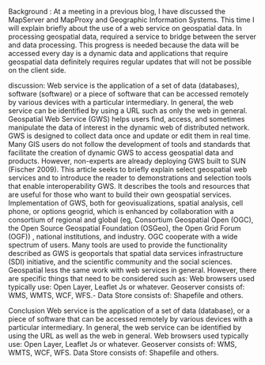 Background :
At a meeting in a previous blog, I have discussed the MapServer and MapProxy and Geographic Information Systems. This time I will explain briefly about the use of a web service on geospatial data.
In processing geospatial data, required a service to bridge between the server and data processing. This progress is needed because the data will be accessed every day is a dynamic data and applications that require geospatial data definitely requires regular updates that will not be possible on the client side.

discussion:
Web service is the application of a set of data (databases), software (software) or a piece of software that can be accessed remotely by various devices with a particular intermediary. In general, the web service can be identified by using a URL such as only the web in general.
Geospatial Web Service (GWS) helps users find, access, and sometimes manipulate the data of interest in the dynamic web of distributed network. GWS is designed to collect data once and update or edit them in real time.
Many GIS users do not follow the development of tools and standards that facilitate the creation of dynamic GWS to access geospatial data and products. However, non-experts are already deploying GWS built to SUN (Fischer 2009). This article seeks to briefly explain select geospatial web services and to introduce the reader to demonstrations and selection tools that enable interoperability GWS. It describes the tools and resources that are useful for those who want to build their own geospatial services.
Implementation of GWS, both for geovisualizations, spatial analysis, cell phone, or options geogrid, which is enhanced by collaboration with a consortium of regional and global (eg, Consortium Geospatial Open (OGC), the Open Source Geospatial Foundation (OSGeo), the Open Grid Forum (OGF)) , national institutions, and industry. OGC cooperate with a wide spectrum of users. Many tools are used to provide the functionality described as GWS is geoportals that spatial data services infrastructure (SDI) initiative, and the scientific community and the social sciences.
Geospatial less the same work with web services in general. However, there are specific things that need to be considered such as:
Web browsers used typically use: Open Layer, Leaflet Js or whatever.
Geoserver consists of: WMS, WMTS, WCF, WFS.- Data Store consists of: Shapefile and others.

Conclusion
Web service is the application of a set of data (database), or a piece of software that can be accessed remotely by various devices with a particular intermediary.
In general, the web service can be identified by using the URL as well as the web in general.
Web browsers used typically use: Open Layer, Leaflet Js or whatever.
Geoserver consists of: WMS, WMTS, WCF, WFS.
Data Store consists of: Shapefile and others.
